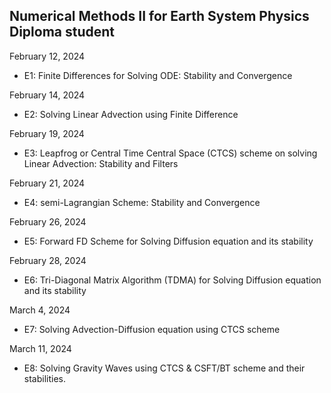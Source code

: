 ## Numerical Methods II for Earth System Physics Diploma student

February 12, 2024
- E1: Finite Differences for Solving ODE: Stability and Convergence

February 14, 2024
- E2: Solving Linear Advection using Finite Difference

February 19, 2024
- E3: Leapfrog or Central Time Central Space (CTCS) scheme on solving Linear Advection: Stability and Filters

February 21, 2024
- E4: semi-Lagrangian Scheme: Stability and Convergence

February 26, 2024
- E5: Forward FD Scheme for Solving Diffusion equation and its stability

February 28, 2024
- E6: Tri-Diagonal Matrix Algorithm (TDMA) for Solving Diffusion equation and its stability

March 4, 2024
- E7: Solving Advection-Diffusion equation using CTCS scheme

March 11, 2024
- E8: Solving Gravity Waves using CTCS & CSFT/BT scheme and their stabilities.
